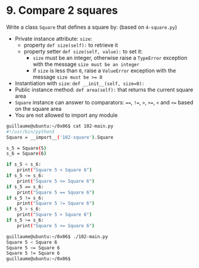 # 9. Compare 2 squares

Write a class `Square` that defines a square by: (based on `4-square.py`)

- Private instance attribute: `size`:
  - property `def size(self):` to retrieve it
  - property setter `def size(self, value):` to set it:
    - `size` must be an integer, otherwise raise a `TypeError` exception with the message `size must be an integer`
    - if `size` is less than `0`, raise a `ValueError` exception with the message `size must be >= 0`
- Instantiation with `size`: `def __init__(self, size=0):`
- Public instance method: `def area(self):` that returns the current square area
- `Square` instance can answer to comparators: `==`, `!=`, `>`, `>=`, `<` and `<=` based on the square area
- You are not allowed to import any module

```bash
guillaume@ubuntu:~/0x06$ cat 102-main.py
#!/usr/bin/python3
Square = __import__('102-square').Square

s_5 = Square(5)
s_6 = Square(6)

if s_5 < s_6:
    print("Square 5 < Square 6")
if s_5 <= s_6:
    print("Square 5 <= Square 6")
if s_5 == s_6:
    print("Square 5 == Square 6")
if s_5 != s_6:
    print("Square 5 != Square 6")
if s_5 > s_6:
    print("Square 5 > Square 6")
if s_5 >= s_6:
    print("Square 5 >= Square 6")

guillaume@ubuntu:~/0x06$ ./102-main.py
Square 5 < Square 6
Square 5 <= Square 6
Square 5 != Square 6
guillaume@ubuntu:~/0x06$
```
